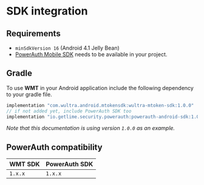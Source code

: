 # SDK integration

## Requirements

- `minSdkVersion 16` (Android 4.1 Jelly Bean)
- [PowerAuth Mobile SDK](https://github.com/wultra/powerauth-mobile-sdk) needs to be available in your project.

## Gradle

To use __WMT__ in your Android application include the following dependency to your gradle file.

```groovy
implementation "com.wultra.android.mtokensdk:wultra-mtoken-sdk:1.0.0"
// if not added yet, include PowerAuth SDK too
implementation "io.getlime.security.powerauth:powerauth-android-sdk:1.0.0"
```

_Note that this documentation is using version `1.0.0` as an example._

## PowerAuth compatibility
| WMT SDK | PowerAuth SDK |  
|---|---|
| `1.x.x` | `1.x.x` |
